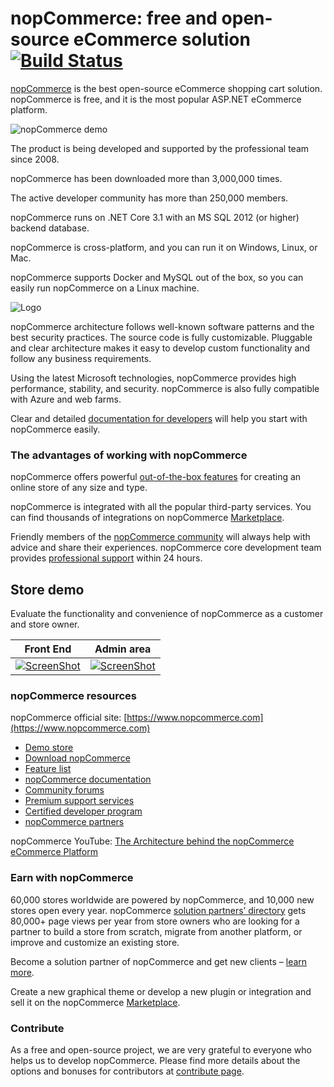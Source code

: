 ﻿nopCommerce: free and open-source eCommerce solution[![Build Status](https://travis-ci.com/nopSolutions/nopCommerce.svg?branch=develop)](https://travis-ci.com/nopSolutions/nopCommerce)
===========

[nopCommerce](https://www.nopcommerce.com/) is the best open-source eCommerce shopping cart solution. nopCommerce is free, and it is the most popular ASP.NET eCommerce platform.

![nopCommerce demo](https://www.nopcommerce.com/images/github/responsive_devices_codeplex.jpg)

The product is being developed and supported by the professional team since 2008.

nopCommerce has been downloaded more than 3,000,000 times.

The active developer community has more than 250,000 members.

nopCommerce runs on .NET Core 3.1 with an MS SQL 2012 (or higher) backend database.

nopCommerce is cross-platform, and you can run it on Windows, Linux, or Mac.

nopCommerce supports Docker and MySQL out of the box, so you can easily run nopCommerce on a Linux machine.

![Logo](https://www.nopcommerce.com/images/github/logos.png)

nopCommerce architecture follows well-known software patterns and the best security practices. The source code is fully customizable. Pluggable and clear architecture makes it easy to develop custom functionality and follow any business requirements.

Using the latest Microsoft technologies, nopCommerce provides high performance, stability, and security. nopCommerce is also fully compatible with Azure and web farms.

Clear and detailed [documentation for developers](https://docs.nopcommerce.com/developer/index.html) will help you start with nopCommerce easily.


### The advantages of working with nopCommerce ###

nopCommerce offers powerful [out-of-the-box features](https://www.nopcommerce.com/features?utm_source=github&utm_medium=content&utm_campaign=github&utm_content=features) for creating an online store of any size and type.

nopCommerce is integrated with all the popular third-party services. You can find thousands of integrations on nopCommerce [Marketplace](https://www.nopcommerce.com/marketplace?utm_source=github&utm_medium=content&utm_campaign=github&utm_content=marketplace).

Friendly members of the [nopCommerce community](https://www.nopcommerce.com/boards?utm_source=github&utm_medium=content&utm_campaign=github&utm_content=forum) will always help with advice and share their experiences. nopCommerce core development team provides [professional support](https://www.nopcommerce.com/nopcommerce-premium-support-services?utm_source=github&utm_medium=content&utm_campaign=github&utm_content=support) within 24 hours.


## Store demo ##

Evaluate the functionality and convenience of nopCommerce as a customer and store owner.

Front End | Admin area
----|------
[![ScreenShot](https://www.nopcommerce.com/images/github/public-demo.png)](https://demo.nopcommerce.com/) | [![ScreenShot](https://www.nopcommerce.com/images/github/admin-demo.png)](https://admin-demo.nopcommerce.com/admin/)


### nopCommerce resources ###

nopCommerce official site: [https://www.nopcommerce.com](https://www.nopcommerce.com)

* [Demo store](https://www.nopcommerce.com/demo)
* [Download nopCommerce](https://www.nopcommerce.com/download-nopcommerce?utm_source=github&utm_medium=content&utm_campaign=github&utm_content=download)
* [Feature list](https://www.nopcommerce.com/features?utm_source=github&utm_medium=content&utm_campaign=github&utm_content=features)
* [nopCommerce documentation](https://docs.nopcommerce.com/)
* [Community forums](https://www.nopcommerce.com/boards?utm_source=github&utm_medium=content&utm_campaign=github&utm_content=forum)
* [Premium support services](https://www.nopcommerce.com/nopcommerce-premium-support-services?utm_source=github&utm_medium=content&utm_campaign=github&utm_content=support)
* [Certified developer program](https://www.nopcommerce.com/certified-developer-program?utm_source=github&utm_medium=content&utm_campaign=github&utm_content=certified)
* [nopCommerce partners](https://www.nopcommerce.com/partners?utm_source=github&utm_medium=content&utm_campaign=github&utm_content=partners)

nopCommerce YouTube: [The Architecture behind the nopCommerce eCommerce Platform](https://www.youtube.com/watch?v=6gLbizzSA9o&list=PLnL_aDfmRHwtJmzeA7SxrpH3-XDY2ue0a)


### Earn with nopCommerce ###

60,000 stores worldwide are powered by nopCommerce, and 10,000 new stores open every year. nopCommerce [solution partners’ directory](https://www.nopcommerce.com/solution-partners?utm_source=github&utm_medium=content&utm_campaign=github&utm_content=solution_partners) gets 80,000+ page views per year from store owners who are looking for a partner to build a store from scratch, migrate from another platform, or improve and customize an existing store.

Become a solution partner of nopCommerce and get new clients – [learn more](https://www.nopcommerce.com/become-partner?utm_source=github&utm_medium=content&utm_campaign=github&utm_content=become-partner).

Create a new graphical theme or develop a new plugin or integration and sell it on the nopCommerce [Marketplace](https://www.nopcommerce.com/marketplace?utm_source=github&utm_medium=content&utm_campaign=github&utm_content=marketplace).


### Contribute ###

As a free and open-source project, we are very grateful to everyone who helps us to develop nopCommerce. Please find more details about the options and bonuses for contributors at [сontribute page](https://www.nopcommerce.com/contribute?utm_source=github&utm_medium=content&utm_campaign=github&utm_content=сontribute).